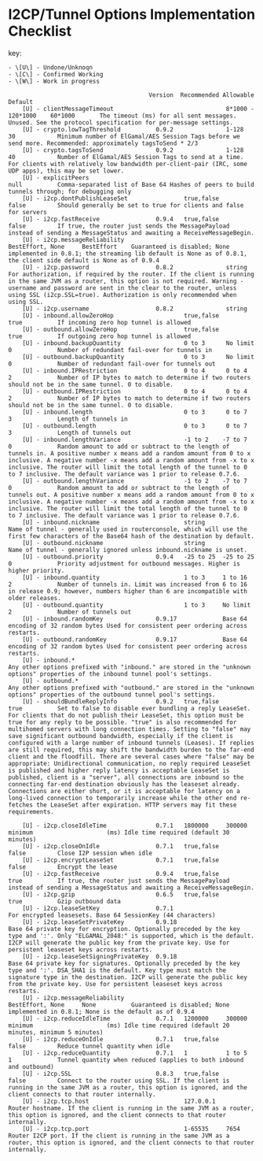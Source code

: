 I2CP/Tunnel Options Implementation Checklist
============================================

key:

    - \[U\] - Undone/Unknoqn
    - \[C\] - Confirmed Working
    - \[W\] - Work in progress

                                            Version  Recommended Allowable            Default
        [U] - clientMessageTimeout                                8*1000 - 120*1000    60*1000       The timeout (ms) for all sent messages. Unused. See the protocol specification for per-message settings.
        [U] - crypto.lowTagThreshold          0.9.2               1-128                30            Minimum number of ElGamal/AES Session Tags before we send more. Recommended: approximately tagsToSend * 2/3
        [U] - crypto.tagsToSend               0.9.2               1-128                40            Number of ElGamal/AES Session Tags to send at a time. For clients with relatively low bandwidth per-client-pair (IRC, some UDP apps), this may be set lower.
        [U] - explicitPeers                                                            null          Comma-separated list of Base 64 Hashes of peers to build tunnels through; for debugging only
        [U] - i2cp.dontPublishLeaseSet                true,false                       false         Should generally be set to true for clients and false for servers
        [U] - i2cp.fastReceive                0.9.4   true,false                       false         If true, the router just sends the MessagePayload instead of sending a MessageStatus and awaiting a ReceiveMessageBegin.
        [U] - i2cp.messageReliability                             BestEffort, None     BestEffort    Guaranteed is disabled; None implemented in 0.8.1; the streaming lib default is None as of 0.8.1, the client side default is None as of 0.9.4
        [U] - i2cp.password                   0.8.2               string                             For authorization, if required by the router. If the client is running in the same JVM as a router, this option is not required. Warning - username and password are sent in the clear to the router, unless using SSL (i2cp.SSL=true). Authorization is only recommended when using SSL.
        [U] - i2cp.username                   0.8.2               string
        [U] - inbound.allowZeroHop                    true,false                       true          If incoming zero hop tunnel is allowed
        [U] - outbound.allowZeroHop                   true,false                       true          If outgoing zero hop tunnel is allowed
        [U] - inbound.backupQuantity                  0 to 3      No limit             0             Number of redundant fail-over for tunnels in
        [U] - outbound.backupQuantity                 0 to 3      No limit             0             Number of redundant fail-over for tunnels out
        [U] - inbound.IPRestriction                   0 to 4      0 to 4               2             Number of IP bytes to match to determine if two routers should not be in the same tunnel. 0 to disable.
        [U] - outbound.IPRestriction                  0 to 4      0 to 4               2             Number of IP bytes to match to determine if two routers should not be in the same tunnel. 0 to disable.
        [U] - inbound.length                          0 to 3      0 to 7               3             Length of tunnels in
        [U] - outbound.length                         0 to 3      0 to 7               3             Length of tunnels out
        [U] - inbound.lengthVariance                  -1 to 2    -7 to 7               0             Random amount to add or subtract to the length of tunnels in. A positive number x means add a random amount from 0 to x inclusive. A negative number -x means add a random amount from -x to x inclusive. The router will limit the total length of the tunnel to 0 to 7 inclusive. The default variance was 1 prior to release 0.7.6.
        [U] - outbound.lengthVariance                 -1 to 2    -7 to 7               0             Random amount to add or subtract to the length of tunnels out. A positive number x means add a random amount from 0 to x inclusive. A negative number -x means add a random amount from -x to x inclusive. The router will limit the total length of the tunnel to 0 to 7 inclusive. The default variance was 1 prior to release 0.7.6.
        [U] - inbound.nickname                        string                                         Name of tunnel - generally used in routerconsole, which will use the first few characters of the Base64 hash of the destination by default.
        [U] - outbound.nickname                       string                                         Name of tunnel - generally ignored unless inbound.nickname is unset.
        [U] - outbound.priority               0.9.4   -25 to 25  -25 to 25             0             Priority adjustment for outbound messages. Higher is higher priority.
        [U] - inbound.quantity                        1 to 3     1 to 16               2             Number of tunnels in. Limit was increased from 6 to 16 in release 0.9; however, numbers higher than 6 are incompatible with older releases.
        [U] - outbound.quantity                       1 to 3     No limit              2             Number of tunnels out
        [U] - inbound.randomKey               0.9.17             Base 64 encoding of 32 random bytes Used for consistent peer ordering across restarts.
        [U] - outbound.randomKey              0.9.17             Base 64 encoding of 32 random bytes Used for consistent peer ordering across restarts.
        [U] - inbound.*                                                                              Any other options prefixed with "inbound." are stored in the "unknown options" properties of the inbound tunnel pool's settings.
        [U] - outbound.*                                                                             Any other options prefixed with "outbound." are stored in the "unknown options" properties of the outbound tunnel pool's settings.
        [U] - shouldBundleReplyInfo           0.9.2   true,false                       true          Set to false to disable ever bundling a reply LeaseSet. For clients that do not publish their LeaseSet, this option must be true for any reply to be possible. "true" is also recommended for multihomed servers with long connection times. Setting to "false" may save significant outbound bandwidth, especially if the client is configured with a large number of inbound tunnels (Leases). If replies are still required, this may shift the bandwidth burden to the far-end client and the floodfill. There are several cases where "false" may be appropriate: Unidirectional communication, no reply required LeaseSet is published and higher reply latency is acceptable LeaseSet is published, client is a "server", all connections are inbound so the connecting far-end destination obviously has the leaseset already. Connections are either short, or it is acceptable for latency on a long-lived connection to temporarily increase while the other end re-fetches the LeaseSet after expiration. HTTP servers may fit these requirements.

        [U] - i2cp.closeIdleTime              0.7.1   1800000     300000 minimum                     (ms) Idle time required (default 30 minutes)
        [U] - i2cp.closeOnIdle                0.7.1   true,false                       false         Close I2P session when idle
        [U] - i2cp.encryptLeaseSet            0.7.1   true,false                       false         Encrypt the lease
        [U] - i2cp.fastReceive                0.9.4   true,false                       true          If true, the router just sends the MessagePayload instead of sending a MessageStatus and awaiting a ReceiveMessageBegin.
        [U] - i2cp.gzip                       0.6.5   true,false                       true          Gzip outbound data
        [U] - i2cp.leaseSetKey                0.7.1                                                  For encrypted leasesets. Base 64 SessionKey (44 characters)
        [U] - i2cp.leaseSetPrivateKey         0.9.18                                                 Base 64 private key for encryption. Optionally preceded by the key type and ':'. Only "ELGAMAL_2048:" is supported, which is the default. I2CP will generate the public key from the private key. Use for persistent leaseset keys across restarts.
        [U] - i2cp.leaseSetSigningPrivateKey  0.9.18                                                 Base 64 private key for signatures. Optionally preceded by the key type and ':'. DSA_SHA1 is the default. Key type must match the signature type in the destination. I2CP will generate the public key from the private key. Use for persistent leaseset keys across restarts.
        [U] - i2cp.messageReliability                             BestEffort, None     None          Guaranteed is disabled; None implemented in 0.8.1; None is the default as of 0.9.4
        [U] - i2cp.reduceIdleTime             0.7.1   1200000     300000 minimum                     (ms) Idle time required (default 20 minutes, minimum 5 minutes)
        [U] - i2cp.reduceOnIdle               0.7.1   true,false                       false         Reduce tunnel quantity when idle
        [U] - i2cp.reduceQuantity             0.7.1   1           1 to 5               1             Tunnel quantity when reduced (applies to both inbound and outbound)
        [U] - i2cp.SSL                        0.8.3   true,false                       false         Connect to the router using SSL. If the client is running in the same JVM as a router, this option is ignored, and the client connects to that router internally.
        [U] - i2cp.tcp.host                           127.0.0.1                                      Router hostname. If the client is running in the same JVM as a router, this option is ignored, and the client connects to that router internally.
        [U] - i2cp.tcp.port                           1-65535     7654                               Router I2CP port. If the client is running in the same JVM as a router, this option is ignored, and the client connects to that router internally.
